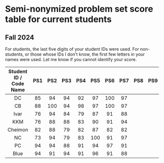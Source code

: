 # Semi-nonymized problem set score table for current students
## Fall 2024
For students, the last five digits of your student IDs were used. For non-students, or those whose IDs I don't know, the first few letters in your names were used. Let me know if you cannot identify your score.

| Student ID / Code Name  | PS1 | PS2 | PS3 | PS4 | PS5 | PS6 | PS7 | PS8 | PS9 | PS10 |
| :---: | :---: | :---: | :---: | :---: | :---: | :---: | :---: | :---: | :---: | :---: |
| DC  |  85 | 94 |  94 |  92 |  97 | 100  |  97 |   |   |   |
| CB  | 88  | 100 |  94 | 98  |  97 | 100  |  97 |   |   |   |
| Ivar  | 76  | 94 |  84 | 79  |  87 | 91  |  88 |   |   |   |
| KKM  |  76 | 88 |  88 | 83  |  90 | 91  | 94  |   |   |   |
| Cheimon  | 82  | 88 | 79  |  82 |  87 | 82  | 82  |   |   |   |
| NC  |  73 | 94 | 79  |  83 | 100  | 91  | 97  |   |   |   |
| PC  |  94 | 94 | 88  |  91 |  94 | 97  |  91 |   |   |   |
| Blue  | 94  | 91 |  94 |  91 | 96  | 91  | 88  |   |   |   |
